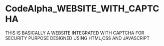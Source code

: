 # CodeAlpha_WEBSITE_WITH_CAPTCHA
THIS IS BASICALLY A WEBSITE INTEGRATED WITH CAPTCHA FOR SECURITY PURPOSE DESIGNED USING HTML,CSS AND JAVASCRIPT
